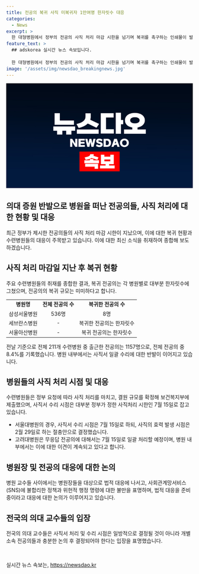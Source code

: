 ```yaml
---
title: 전공의 복귀 사직 미복귀자 1만여명 한자릿수 대응
categories:
  - News
excerpt: >
  한 대형병원에서 정부의 전공의 사직 처리 마감 시한을 넘기며 복귀를 촉구하는 인쇄물이 발견됐다. 의대 증원에 반발한 전공의들이 정부의 시한까지 병원으로 돌아오지 않아 사직 처리를 진행 중이며, 각 병원은 정부 요청에 따라 사직 처리를 마치고 결원 규모를 보건복지부에 제출했다. 전체 전공의 중 8.4%만 복귀하며, 레지던트 사직률은 12.4%로 급증했다. 일부 병원은 7월 15일을 사직서 수리 시점으로 정하고 있으며, 병원 내부에서는 일괄 사직 처리에 대한 반발이 일어나고 있다. 박단 대한전공의협의회 대책위원장은 병원장들을 고발할 예정이라고 밝혔으며, 교수들도 사직 처리와 수리 시점에 대한 논의를 요구했다.
feature_text: >
  ## adskorea 실시간 뉴스 속보입니다.

  한 대형병원에서 정부의 전공의 사직 처리 마감 시한을 넘기며 복귀를 촉구하는 인쇄물이 발견됐다. 의대 증원에 반발한 전공의들이 정부의 시한까지 병원으로 돌아오지 않아 사직 처리를 진행 중이며, 각 병원은 정부 요청에 따라 사직 처리를 마치고 결원 규모를 보건복지부에 제출했다. 전체 전공의 중 8.4%만 복귀하며, 레지던트 사직률은 12.4%로 급증했다. 일부 병원은 7월 15일을 사직서 수리 시점으로 정하고 있으며, 병원 내부에서는 일괄 사직 처리에 대한 반발이 일어나고 있다. 박단 대한전공의협의회 대책위원장은 병원장들을 고발할 예정이라고 밝혔으며, 교수들도 사직 처리와 수리 시점에 대한 논의를 요구했다.
image: '/assets/img/newsdao_breakingnews.jpg'
---
```


<p><img src="/assets/img/newsdao_breakingnews.jpg" alt="adskorea 속보" /></p>

<h2 data-ke-size="size26"><b>의대 증원 반발으로 병원을 떠난 전공의들, 사직 처리에 대한 현황 및 대응</b></h2>

<p data-ke-size="size16">최근 정부가 제시한 전공의들의 사직 처리 마감 시한이 지났으며, 이에 대한 복귀 현황과 수련병원들의 대응이 주목받고 있습니다. 이에 대한 최신 소식을 취재하여 종합해 보도하겠습니다.</p>

<h2 data-ke-size="size21"><b>사직 처리 마감일 지난 후 복귀 현황</b></h2>

<p data-ke-size="size16">주요 수련병원들의 취재를 종합한 결과, 복귀 전공의는 각 병원별로 대부분 한자릿수에 그쳤으며, 전공의의 복귀 규모는 미미하다고 합니다.</p>

<table>
    <tr>
        <td style="text-align: center; height: 17px;"><b>병원명</b></td>
        <td style="text-align: center; height: 17px;"><b>전체 전공의 수</b></td>
        <td style="text-align: center; height: 17px;"><b>복귀한 전공의 수</b></td>
    </tr>
    <tr>
        <td style="text-align: center; height: 17px;">삼성서울병원</td>
        <td style="text-align: center; height: 17px;">536명</td>
        <td style="text-align: center; height: 17px;">8명</td>
    </tr>
    <tr>
        <td style="text-align: center; height: 17px;">세브란스병원</td>
        <td style="text-align: center; height: 17px;">-</td>
        <td style="text-align: center; height: 17px;">복귀한 전공의는 한자릿수</td>
    </tr>
    <tr>
        <td style="text-align: center; height: 17px;">서울아산병원</td>
        <td style="text-align: center; height: 17px;">-</td>
        <td style="text-align: center; height: 17px;">복귀 전공의는 한자릿수</td>
    </tr>
</table>

<p data-ke-size="size16">전날 기준으로 전체 211개 수련병원 중 출근한 전공의는 1157명으로, 전체 전공의 중 8.4%를 기록했습니다. 병원 내부에서는 사직서 일괄 수리에 대한 반발이 이어지고 있습니다.</p>

<h2 data-ke-size="size21"><b>병원들의 사직 처리 시점 및 대응</b></h2>

<p data-ke-size="size16">수련병원들은 정부 요청에 따라 사직 처리를 마치고, 결원 규모를 확정해 보건복지부에 제출했으며, 사직서 수리 시점은 대부분 정부가 정한 사직처리 시한인 7월 15일로 잡고 있습니다.</p>

<ul>
    <li>서울대병원의 경우, 사직서 수리 시점은 7월 15일로 하되, 사직의 효력 발생 시점은 2월 29일로 하는 절충안으로 결정했습니다.</li>
    <li>고려대병원은 무응답 전공의에 대해서는 7월 15일로 일괄 처리할 예정이며, 병원 내부에서는 이에 대한 이견이 계속되고 있다고 합니다.</li>
</ul>

<h2 data-ke-size="size21"><b>병원장 및 전공의 대응에 대한 논의</b></h2>

<p data-ke-size="size16">병원 교수들 사이에서는 병원장들을 대상으로 법적 대응에 나서고, 사회관계망서비스(SNS)에 불합리한 정책과 위헌적 행정 명령에 대한 불만을 표명하며, 법적 대응을 준비 중이라고 대응에 대한 논의가 이루어지고 있습니다.</p>

<h2 data-ke-size="size21"><b>전국의 의대 교수들의 입장</b></h2>

<p data-ke-size="size16">전국의 의대 교수들은 사직서 처리 및 수리 시점은 일방적으로 결정될 것이 아니라 개별 소속 전공의들과 충분한 논의 후 결정되어야 한다는 입장을 표명했습니다.</p>

<p data-ke-size="size16">&nbsp;</p>
실시간 뉴스 속보는, <a href="https://newsdao.kr" rel="dofollow">https://newsdao.kr</a>


